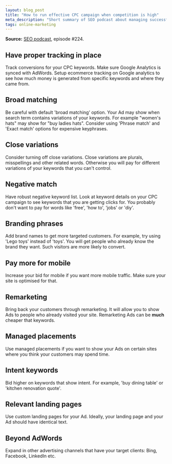 ```yaml
---
layout: blog_post
title: "How to run effective CPC campaign when competition is high"
meta_description: "Short summary of SEO podcast about managing successful CPC campaigns when there is a lot of competition in your space."
tags: online-marketing
---
```


**Source:** [SEO podcast](http://www.e-webstyle.com/Internet-Marketing-Podcast.asp), episode #224.

## Have proper tracking in place

Track conversions for your CPC keywords. Make sure Google Analytics is synced with AdWords. Setup ecommerce tracking on Google analytics to see how much money is generated from specific keywords and where they came from.

## Broad matching

Be careful with default 'broad matching' option. Your Ad may show when search term contains variations of your keywords. For example "women's hats" may show for "buy ladies hats". Consider using 'Phrase match' and 'Exact match' options for expensive keyphrases.

## Close variations

Consider turning off close variations. Close variations are plurals, misspellings and other related words. Otherwise you will pay for different variations of your keywords that you can't control.

## Negative match

Have robust negative keyword list. Look at keyword details on your CPC campaign to see keywords that you are getting clicks for. You probably don't want to pay for words like 'free', 'how to', 'jobs' or 'diy'.

## Branding phrases

Add brand names to get more targeted customers. For example, try using 'Lego toys' instead of 'toys'. You will get people who already know the brand they want. Such visitors are more likely to convert.

## Pay more for mobile

Increase your bid for mobile if you want more mobile traffic. Make sure your site is optimised for that.

## Remarketing

Bring back your customers through remarketing. It will allow you to show Ads to people who already visited your site. Remarketing Ads can be **much** cheaper that keywords.

## Managed placements

Use managed placements if you want to show your Ads on certain sites where you think your customers may spend time.

## Intent keywords

Bid higher on keywords that show intent. For example, 'buy dining table' or 'kitchen renovation quote'.

## Relevant landing pages

Use custom landing pages for your Ad. Ideally, your landing page and your Ad should have identical text.

## Beyond AdWords

Expand in other advertising channels that have your target clients: Bing, Facebook, LinkedIn etc.